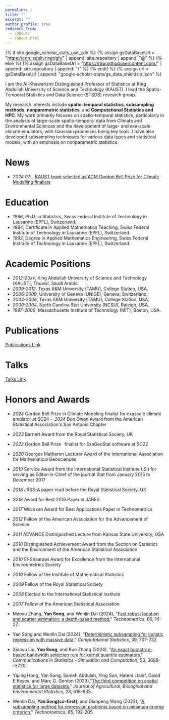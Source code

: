 ```yaml
---
permalink: /
title: ""
excerpt: ""
author_profile: true
redirect_from: 
  - /about/
  - /about.html
---
```


{% if site.google_scholar_stats_use_cdn %}
{% assign gsDataBaseUrl = "https://cdn.jsdelivr.net/gh/" | append: site.repository | append: "@" %}
{% else %}
{% assign gsDataBaseUrl = "https://raw.githubusercontent.com/" | append: site.repository | append: "/" %}
{% endif %}
{% assign url = gsDataBaseUrl | append: "google-scholar-stats/gs_data_shieldsio.json" %}

<span class='anchor' id='about-me'></span>

I am the Al-Khawarizmi Distinguished Professor of Statistics at King Abdullah University of Science and Technology (KAUST). I lead the Spatio-Temporal Statistics and Data Science (STSDS) research group.

My research interests include **spatio-temporal statistics**, **subsampling methods**, **nonparametric statistics**, and **Computational Statistics and HPC**. My work primarily focuses on spatio-temporal statistics, particularly in the analysis of large-scale spatio-temporal data from Climate and Environmental Sciences and the development of large- and exa-scale climate emulators, with Gaussian processes being key tools. I have also developed subsampling techniques for various data types and statistical models, with an emphasis on nonparametric statistics.

# News
- *2024.07*: &nbsp; [KAUST team selected as ACM Gordon Bell Prize for Climate Modelling finalists](https://cemse.kaust.edu.sa/news/kaust-team-selected-acm-gordon-bell-prize-climate-modelling-finalists)

# Education
- *1996*, Ph.D. in Statistics, Swiss Federal Institute of Technology in Lausanne (EPFL), Switzerland.
- *1994*, Certificate in Applied Mathematics Teaching, Swiss Federal Institute of Technology in Lausanne (EPFL), Switzerland. 
- *1992*, Degree in Applied Mathematics Engineering, Swiss Federal Institute of Technology in Lausanne (EPFL), Switzerland. 

# Academic Positions
- *2012-20xx*, King Abdullah University of Science and Technology (KAUST), Thuwal, Saudi Arabia.
- *2009-2012*, Texas A&M University (TAMU), College Station, USA.
- *2006-2009*, University of Geneva (UNIGE), Geneva, Switzerland.
- *2004-2006*, Texas A&M University (TAMU), College Station, USA.
- *2000-2004*, North Carolina Stat University (NCSU), Raleigh, USA.
- *1997-2000*, Massachusetts Institute of Technology (MIT), Boston, USA.

# Publications

[Publications Link](https://marcgenton.github.io/)

# Talks

[Talks Link](https://marcgenton.github.io/)

# Honors and Awards
- *2024* Gordon Bell Prize in Climate Modeling finalist for exascale climate emulator at SC24
- *2024* Don Owen Award from the American Statistical Association's San Antonio Chapter
- *2023* Barnett Award from the Royal Statistical Society, UK
- *2022* Gordon Bell Prize  finalist for ExaGeoStat software at SC22
- *2020* Georges Matheron Lecturer Award of the International Association for Mathematical Geosciences
- *2019* Service Award from the International Statistical Institute (ISI) for serving as Editor-in-Chief of the journal Stat from January 2015 to December 2017
- *2018* JRSS-A paper read before the Royal Statistical Society, UK
- *2018* Award for Best 2016 Paper in JABES
- *2017* Wilcoxon Award for Best Applications Paper in Technometrics
- *2012* Fellow of the American Association for the Advancement of Science
- *2011* ADVANCE Distinguished Lecture from Kansas State University, USA
- *2010* Distinguished Achievement Award from the Section on Statistics and the Environment of the American Statistical Association
- *2010* El-Shaarawi Award for Excellence from the International Environmetrics Society
- *2010* Fellow of the Institute of Mathematical Statistics
- *2009* Fellow of the Royal Statistical Society
- *2008* Elected to the International Statistical Institute
- *2007* Fellow of the American Statistical Association

 



- Maoyu Zhang, **Yan Song**, and Wenlin Dai (2024), "[Fast robust location and scatter estimation: a depth-based method](https://www.tandfonline.com/doi/full/10.1080/00401706.2023.2216246)," *Technometrics*, 66, 14-27.
- Yan Song and Wenlin Dai (2024), "[Deterministic subsampling for logistic regression with massive data](https://doi.org/10.1007/s00180-022-01319-z)," *Computational Statistics*, 39, 707-732.
- Xiaoyu Liu, **Yan Song**, and Kun Zhang (2024), "[An exact bootstrap-based bandwidth selection rule for kernel quantile estimators](https://doi.org/10.1080/03610918.2022.2110595)," *Communications in Statistics - Simulation and Computation*, 53, 3699--3720.
- Yiping Hong, Yan Song, Sameh Abdulah, Ying Sun, Hatem Ltaief, David E.Keyes, and Marc G. Genton (2023),"[The third competition on spatial statistics for large datasets](https://doi.org/10.1007/s13253-023-00584-9)," *Journal of Agricultural, Biological and Environmental Statistics*, 28, 618-635.
- Wenlin Dai, **Yan Song(co-first)**, and Dianpeng Wang (2023), "[A subsampling method for regression problems based on minimum energy criterion](https://doi.org/10.1080/00401706.2022.2127915)," *Technometrics*, 65, 192-205.





